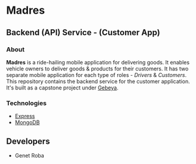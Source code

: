 
# Madres
## Backend (API) Service - (Customer App)

### About
**Madres** is a ride-hailing mobile application for delivering goods. It enables vehicle owners to deliver goods & products for their customers. It has two separate mobile application for each type of roles - *Drivers* & *Customers*. This repository contains the backend service for the customer application. It's built as a capstone project under [Gebeya](https://www.gebeya.com/).

### Technologies
- [Express](https://expressjs.com/)
- [MongoDB](https://www.mongodb.com/)

## Developers
- Genet Roba

